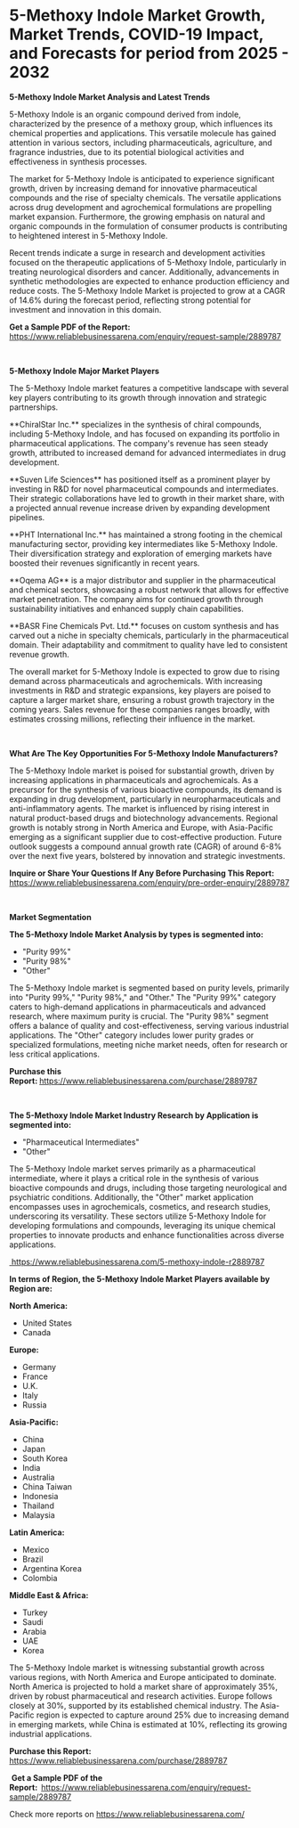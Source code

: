 <p><h1>5-Methoxy Indole Market Growth, Market Trends, COVID-19 Impact, and Forecasts for period from 2025 - 2032</h1></p><p><strong>5-Methoxy Indole Market Analysis and Latest Trends</strong></p>
<p><p>5-Methoxy Indole is an organic compound derived from indole, characterized by the presence of a methoxy group, which influences its chemical properties and applications. This versatile molecule has gained attention in various sectors, including pharmaceuticals, agriculture, and fragrance industries, due to its potential biological activities and effectiveness in synthesis processes.</p><p>The market for 5-Methoxy Indole is anticipated to experience significant growth, driven by increasing demand for innovative pharmaceutical compounds and the rise of specialty chemicals. The versatile applications across drug development and agrochemical formulations are propelling market expansion. Furthermore, the growing emphasis on natural and organic compounds in the formulation of consumer products is contributing to heightened interest in 5-Methoxy Indole.</p><p>Recent trends indicate a surge in research and development activities focused on the therapeutic applications of 5-Methoxy Indole, particularly in treating neurological disorders and cancer. Additionally, advancements in synthetic methodologies are expected to enhance production efficiency and reduce costs. The 5-Methoxy Indole Market is projected to grow at a CAGR of 14.6% during the forecast period, reflecting strong potential for investment and innovation in this domain.</p></p>
<p><strong>Get a Sample PDF of the Report:&nbsp;</strong> <a href="https://www.reliablebusinessarena.com/enquiry/request-sample/2889787?utm_campaign=3165&utm_medium=2&utm_source=Github&utm_content=ia&utm_term=14032025&utm_id=5-methoxy-indole">https://www.reliablebusinessarena.com/enquiry/request-sample/2889787</a></p>
<p>&nbsp;</p>
<p><strong>5-Methoxy Indole Major Market Players</strong></p>
<p><p>The 5-Methoxy Indole market features a competitive landscape with several key players contributing to its growth through innovation and strategic partnerships. </p><p>**ChiralStar Inc.** specializes in the synthesis of chiral compounds, including 5-Methoxy Indole, and has focused on expanding its portfolio in pharmaceutical applications. The company's revenue has seen steady growth, attributed to increased demand for advanced intermediates in drug development.</p><p>**Suven Life Sciences** has positioned itself as a prominent player by investing in R&D for novel pharmaceutical compounds and intermediates. Their strategic collaborations have led to growth in their market share, with a projected annual revenue increase driven by expanding development pipelines.</p><p>**PHT International Inc.** has maintained a strong footing in the chemical manufacturing sector, providing key intermediates like 5-Methoxy Indole. Their diversification strategy and exploration of emerging markets have boosted their revenues significantly in recent years.</p><p>**Oqema AG** is a major distributor and supplier in the pharmaceutical and chemical sectors, showcasing a robust network that allows for effective market penetration. The company aims for continued growth through sustainability initiatives and enhanced supply chain capabilities.</p><p>**BASR Fine Chemicals Pvt. Ltd.** focuses on custom synthesis and has carved out a niche in specialty chemicals, particularly in the pharmaceutical domain. Their adaptability and commitment to quality have led to consistent revenue growth.</p><p>The overall market for 5-Methoxy Indole is expected to grow due to rising demand across pharmaceuticals and agrochemicals. With increasing investments in R&D and strategic expansions, key players are poised to capture a larger market share, ensuring a robust growth trajectory in the coming years. Sales revenue for these companies ranges broadly, with estimates crossing millions, reflecting their influence in the market.</p></p>
<p>&nbsp;</p>
<p><strong>What Are The Key Opportunities For 5-Methoxy Indole Manufacturers?</strong></p>
<p><p>The 5-Methoxy Indole market is poised for substantial growth, driven by increasing applications in pharmaceuticals and agrochemicals. As a precursor for the synthesis of various bioactive compounds, its demand is expanding in drug development, particularly in neuropharmaceuticals and anti-inflammatory agents. The market is influenced by rising interest in natural product-based drugs and biotechnology advancements. Regional growth is notably strong in North America and Europe, with Asia-Pacific emerging as a significant supplier due to cost-effective production. Future outlook suggests a compound annual growth rate (CAGR) of around 6-8% over the next five years, bolstered by innovation and strategic investments.</p></p>
<p><strong>Inquire or Share Your Questions If Any Before Purchasing This Report:</strong> <a href="https://www.reliablebusinessarena.com/enquiry/pre-order-enquiry/2889787?utm_campaign=3165&utm_medium=2&utm_source=Github&utm_content=ia&utm_term=14032025&utm_id=5-methoxy-indole">https://www.reliablebusinessarena.com/enquiry/pre-order-enquiry/2889787</a></p>
<p>&nbsp;</p>
<p><strong>Market Segmentation</strong></p>
<p><strong>The 5-Methoxy Indole Market Analysis by types is segmented into:</strong></p>
<p><ul><li>"Purity 99%"</li><li>"Purity 98%"</li><li>"Other"</li></ul></p>
<p><p>The 5-Methoxy Indole market is segmented based on purity levels, primarily into "Purity 99%," "Purity 98%," and "Other." The "Purity 99%" category caters to high-demand applications in pharmaceuticals and advanced research, where maximum purity is crucial. The "Purity 98%" segment offers a balance of quality and cost-effectiveness, serving various industrial applications. The "Other" category includes lower purity grades or specialized formulations, meeting niche market needs, often for research or less critical applications.</p></p>
<p><strong>Purchase this Report:&nbsp;</strong><a href="https://www.reliablebusinessarena.com/purchase/2889787?utm_campaign=3165&utm_medium=2&utm_source=Github&utm_content=ia&utm_term=14032025&utm_id=5-methoxy-indole">https://www.reliablebusinessarena.com/purchase/2889787</a></p>
<p>&nbsp;</p>
<p><strong>The 5-Methoxy Indole Market Industry Research by Application is segmented into:</strong></p>
<p><ul><li>"Pharmaceutical Intermediates"</li><li>"Other"</li></ul></p>
<p><p>The 5-Methoxy Indole market serves primarily as a pharmaceutical intermediate, where it plays a critical role in the synthesis of various bioactive compounds and drugs, including those targeting neurological and psychiatric conditions. Additionally, the "Other" market application encompasses uses in agrochemicals, cosmetics, and research studies, underscoring its versatility. These sectors utilize 5-Methoxy Indole for developing formulations and compounds, leveraging its unique chemical properties to innovate products and enhance functionalities across diverse applications.</p></p>
<p><a href="https://www.reliablebusinessarena.com/5-methoxy-indole-r2889787?utm_campaign=3165&utm_medium=2&utm_source=Github&utm_content=ia&utm_term=14032025&utm_id=5-methoxy-indole">&nbsp;https://www.reliablebusinessarena.com/5-methoxy-indole-r2889787</a></p>
<p><strong>In terms of Region, the 5-Methoxy Indole Market Players available by Region are:</strong></p>
<p>
    <p> <strong> North America: </strong>
        <ul>
            <li>United States</li>
            <li>Canada</li>
        </ul>
        </p> 
    <p> <strong> Europe: </strong>
        <ul>
            <li>Germany</li>
            <li>France</li>
            <li>U.K.</li>
            <li>Italy</li>
            <li>Russia</li>
        </ul>
        </p> 
    <p> <strong> Asia-Pacific: </strong>
        <ul>
            <li>China</li>
            <li>Japan</li>
            <li>South Korea</li>
            <li>India</li>
            <li>Australia</li>
            <li>China Taiwan</li>
            <li>Indonesia</li>
            <li>Thailand</li>
            <li>Malaysia</li>
        </ul>
        </p> 
    <p> <strong> Latin America: </strong>
        <ul>
            <li>Mexico</li>
            <li>Brazil</li>
            <li>Argentina Korea</li>
            <li>Colombia</li>
        </ul>
        </p> 
    <p> <strong> Middle East & Africa: </strong>
        <ul>
            <li>Turkey</li>
            <li>Saudi</li>
            <li>Arabia</li>
            <li>UAE</li>
            <li>Korea</li>
        </ul>
    </p>
    </p>
<p><p>The 5-Methoxy Indole market is witnessing substantial growth across various regions, with North America and Europe anticipated to dominate. North America is projected to hold a market share of approximately 35%, driven by robust pharmaceutical and research activities. Europe follows closely at 30%, supported by its established chemical industry. The Asia-Pacific region is expected to capture around 25% due to increasing demand in emerging markets, while China is estimated at 10%, reflecting its growing industrial applications.</p></p>
<p><strong>Purchase this Report: </strong><a href="https://www.reliablebusinessarena.com/purchase/2889787?utm_campaign=3165&utm_medium=2&utm_source=Github&utm_content=ia&utm_term=14032025&utm_id=5-methoxy-indole">https://www.reliablebusinessarena.com/purchase/2889787</a></p>
<p>&nbsp;<strong>Get a Sample PDF of the Report:&nbsp;&nbsp;</strong><a href="https://www.reliablebusinessarena.com/enquiry/request-sample/2889787?utm_campaign=3165&utm_medium=2&utm_source=Github&utm_content=ia&utm_term=14032025&utm_id=5-methoxy-indole">https://www.reliablebusinessarena.com/enquiry/request-sample/2889787</a></p>
<p><strong></strong></p>
<p>Check more reports on <a href="https://www.reliablebusinessarena.com/?utm_campaign=3165&utm_medium=2&utm_source=Github&utm_content=ia&utm_term=14032025&utm_id=5-methoxy-indole">https://www.reliablebusinessarena.com/</a></p>